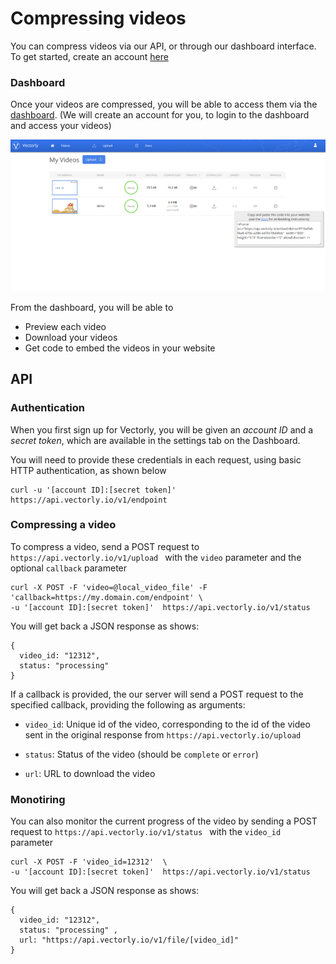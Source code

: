 # Compressing videos

You can compress videos via our API, or through our dashboard interface. To get started, create an account [here](https://vectorly.io/signup)


### Dashboard

Once your videos are compressed, you will be able to access them via the [dashboard](https://dashboard.vectorly.io). (We will create an account for you, to login to the dashboard and access your videos)

![Dashboard](img/embed.png)


From the dashboard, you will be able to

* Preview each video
* Download your videos
* Get code to embed the videos in your website


## API 


### Authentication

When you first sign up for Vectorly, you will be given an _account ID_ and a _secret token_, which are available in the settings tab on the Dashboard.

You will need to provide these credentials in each request, using basic HTTP authentication, as shown below

    curl -u '[account ID]:[secret token]' https://api.vectorly.io/v1/endpoint 


###  Compressing a video

To compress a video, send a POST request to `https://api.vectorly.io/v1/upload ` with the `video` parameter and the optional `callback` parameter

    curl -X POST -F 'video=@local_video_file' -F 'callback=https://my.domain.com/endpoint' \ 
    -u '[account ID]:[secret token]'  https://api.vectorly.io/v1/status
    
    
You will get back a JSON response as shows: 

    {
      video_id: "12312",
      status: "processing" 
    }
    
    
If a callback is provided, the our server will send a POST request to the specified callback, providing the following as arguments:

* `video_id`: Unique id of the video, corresponding to the id of the video sent in the original response from `https://api.vectorly.io/upload`

* `status`: Status of the video (should be `complete` or `error`)

* `url`: URL to download the video




### Monotiring

You can also monitor the  current progress of the video by sending a POST request to `https://api.vectorly.io/v1/status ` with the `video_id` parameter

    curl -X POST -F 'video_id=12312'  \ 
    -u '[account ID]:[secret token]'  https://api.vectorly.io/v1/status


You will get back a JSON response as shows: 

    {
      video_id: "12312",
      status: "processing" ,
      url: "https://api.vectorly.io/v1/file/[video_id]"
    }
    
<script>
    window.intercomSettings = {
        app_id: "g1cpn78z"
    };
</script>
<script>(function(){var w=window;var ic=w.Intercom;if(typeof ic==="function"){ic('reattach_activator');ic('update',w.intercomSettings);}else{var d=document;var i=function(){i.c(arguments);};i.q=[];i.c=function(args){i.q.push(args);};w.Intercom=i;var l=function(){var s=d.createElement('script');s.type='text/javascript';s.async=true;s.src='https://widget.intercom.io/widget/g1cpn78z';var x=d.getElementsByTagName('script')[0];x.parentNode.insertBefore(s,x);};if(w.attachEvent){w.attachEvent('onload',l);}else{w.addEventListener('load',l,false);}}})();</script>
